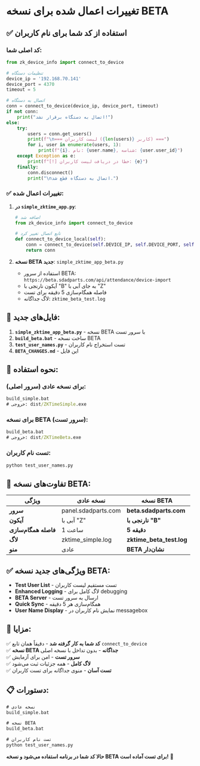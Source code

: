 # تغییرات اعمال شده برای نسخه BETA

## ✅ استفاده از کد شما برای نام کاربران

### کد اصلی شما:
```python
from zk_device_info import connect_to_device

# تنظیمات دستگاه
device_ip = '192.168.70.141'
device_port = 4370
timeout = 5

# اتصال به دستگاه
conn = connect_to_device(device_ip, device_port, timeout)
if not conn:
    print("اتصال به دستگاه برقرار نشد!")
else:
    try:
        users = conn.get_users()
        print(f"\n=== لیست کاربران ({len(users)} کاربر) ===")
        for i, user in enumerate(users, 1):
            print(f"{i}. نام: {user.name}, شناسه: {user.user_id}")
    except Exception as e:
        print(f"[!] خطا در دریافت لیست کاربران: {e}")
    finally:
        conn.disconnect()
        print("\nاتصال به دستگاه قطع شد.")
```

### ✅ تغییرات اعمال شده:

1. **در `simple_zktime_app.py`**:
   ```python
   # اضافه شد
   from zk_device_info import connect_to_device
   
   # تابع اتصال تغییر کرد
   def connect_to_device_local(self):
       conn = connect_to_device(self.DEVICE_IP, self.DEVICE_PORT, self.DEVICE_TIMEOUT)
       return conn
   ```

2. **نسخه BETA جدید**: `simple_zktime_app_beta.py`
   - استفاده از سرور BETA: `https://beta.sdadparts.com/api/attendance/device-import`
   - آیکون نارنجی با "B" به جای آبی با "Z"
   - فاصله همگام‌سازی 5 دقیقه برای تست
   - لاگ جداگانه: `zktime_beta_test.log`

## 🧪 فایل‌های جدید:

1. **`simple_zktime_app_beta.py`** - نسخه BETA با سرور تست
2. **`build_beta.bat`** - ساخت نسخه BETA
3. **`test_user_names.py`** - تست استخراج نام کاربران
4. **`BETA_CHANGES.md`** - این فایل

## 🎯 نحوه استفاده:

### برای نسخه عادی (سرور اصلی):
```cmd
build_simple.bat
# خروجی: dist/ZKTimeSimple.exe
```

### برای نسخه BETA (سرور تست):
```cmd
build_beta.bat
# خروجی: dist/ZKTimeBeta.exe
```

### تست نام کاربران:
```cmd
python test_user_names.py
```

## 🔧 تفاوت‌های نسخه BETA:

| ویژگی | نسخه عادی | نسخه BETA |
|-------|------------|------------|
| **سرور** | panel.sdadparts.com | **beta.sdadparts.com** |
| **آیکون** | آبی با "Z" | **نارنجی با "B"** |
| **فاصله همگام‌سازی** | 1 ساعت | **5 دقیقه** |
| **لاگ** | zktime_simple.log | **zktime_beta_test.log** |
| **منو** | عادی | **BETA نشان‌دار** |

## ✅ ویژگی‌های جدید نسخه BETA:

- **Test User List** - تست مستقیم لیست کاربران
- **Enhanced Logging** - لاگ کامل برای debugging
- **BETA Server** - ارسال به سرور تست
- **Quick Sync** - همگام‌سازی هر 5 دقیقه
- **User Name Display** - نمایش نام کاربران در messagebox

## 🚀 مزایا:

✅ **کد شما به کار گرفته شد** - دقیقاً همان تابع `connect_to_device`  
✅ **نسخه BETA جداگانه** - بدون تداخل با نسخه اصلی  
✅ **سرور تست** - امن برای آزمایش  
✅ **لاگ کامل** - همه جزئیات ثبت می‌شود  
✅ **تست آسان** - منوی جداگانه برای تست کاربران  

## 📋 دستورات:

```cmd
# نسخه عادی
build_simple.bat

# نسخه BETA  
build_beta.bat

# تست نام کاربران
python test_user_names.py
```

**حالا کد شما در برنامه استفاده می‌شود و نسخه BETA برای تست آماده است!** 🎉